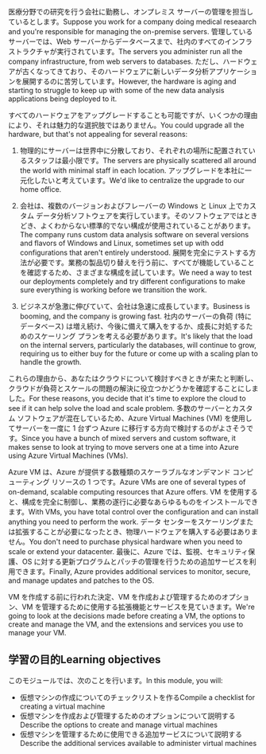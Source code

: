 <span data-ttu-id="966da-101">医療分野での研究を行う会社に勤務し、オンプレミス サーバーの管理を担当しているとします。</span><span class="sxs-lookup"><span data-stu-id="966da-101">Suppose you work for a company doing medical reseaarch and you're responsible for managing the on-premise servers.</span></span> <span data-ttu-id="966da-102">管理しているサーバーでは、Web サーバーからデータベースまで、社内のすべてのインフラストラクチャが実行されています。</span><span class="sxs-lookup"><span data-stu-id="966da-102">The servers you administer run all the company infrastructure, from web servers to databases.</span></span> <span data-ttu-id="966da-103">ただし、ハードウェアが古くなってきており、そのハードウェアに新しいデータ分析アプリケーションを展開するのに苦労しています。</span><span class="sxs-lookup"><span data-stu-id="966da-103">However, the hardware is aging and starting to struggle to keep up with some of the new data analysis applications being deployed to it.</span></span>

<span data-ttu-id="966da-104">すべてのハードウェアをアップグレードすることも可能ですが、いくつかの理由により、それは魅力的な選択肢ではありません。</span><span class="sxs-lookup"><span data-stu-id="966da-104">You could upgrade all the hardware, but that's not appealing for several reasons:</span></span>

1. <span data-ttu-id="966da-105">物理的にサーバーは世界中に分散しており、それぞれの場所に配置されているスタッフは最小限です。</span><span class="sxs-lookup"><span data-stu-id="966da-105">The servers are physically scattered all around the world with minimal staff in each location.</span></span> <span data-ttu-id="966da-106">アップグレードを本社に一元化したいと考えています。</span><span class="sxs-lookup"><span data-stu-id="966da-106">We'd like to centralize the upgrade to our home office.</span></span>

1. <span data-ttu-id="966da-107">会社は、複数のバージョンおよびフレーバーの Windows と Linux 上でカスタム データ分析ソフトウェアを実行しています。そのソフトウェアではときどき、よくわからない標準的でない構成が使用されていることがあります。</span><span class="sxs-lookup"><span data-stu-id="966da-107">The company runs custom data analysis software on several versions and flavors of Windows and Linux, sometimes set up with odd configurations that aren't entirely understood.</span></span> <span data-ttu-id="966da-108">展開を完全にテストする方法が必要です。業務の製品切り替えを行う前に、すべてが機能していることを確認するため、さまざまな構成を試しています。</span><span class="sxs-lookup"><span data-stu-id="966da-108">We need a way to test our deployments completely and try different configurations to make sure everything is working before we transition the work.</span></span>

1. <span data-ttu-id="966da-109">ビジネスが急激に伸びていて、会社は急速に成長しています。</span><span class="sxs-lookup"><span data-stu-id="966da-109">Business is booming, and the company is growing fast.</span></span> <span data-ttu-id="966da-110">社内のサーバーの負荷 (特にデータベース) は増え続け、今後に備えて購入をするか、成長に対処するためのスケーリング プランを考える必要があります。</span><span class="sxs-lookup"><span data-stu-id="966da-110">It's likely that the load on the internal servers, particularly the databases, will continue to grow, requiring us to either buy for the future or come up with a scaling plan to handle the growth.</span></span>

<span data-ttu-id="966da-111">これらの理由から、あなたはクラウドについて検討すべきときが来たと判断し、クラウドが負荷とスケールの問題の解決に役立つかどうかを確認することにしました。</span><span class="sxs-lookup"><span data-stu-id="966da-111">For these reasons, you decide that it's time to explore the cloud to see if it can help solve the load and scale problem.</span></span> <span data-ttu-id="966da-112">多数のサーバーとカスタム ソフトウェアが混在しているため、Azure Virtual Machines (VM) を使用してサーバーを一度に 1 台ずつ Azure に移行する方向で検討するのがよさそうです。</span><span class="sxs-lookup"><span data-stu-id="966da-112">Since you have a bunch of mixed servers and custom software, it makes sense to look at trying to move servers one at a time into Azure using Azure Virtual Machines (VMs).</span></span>

<span data-ttu-id="966da-113">Azure VM は、Azure が提供する数種類のスケーラブルなオンデマンド コンピューティング リソースの 1 つです。</span><span class="sxs-lookup"><span data-stu-id="966da-113">Azure VMs are one of several types of on-demand, scalable computing resources that Azure offers.</span></span> <span data-ttu-id="966da-114">VM を使用すると、構成を完全に制御し、業務の遂行に必要なあらゆるものをインストールできます。</span><span class="sxs-lookup"><span data-stu-id="966da-114">With VMs, you have total control over the configuration and can install anything you need to perform the work.</span></span> <span data-ttu-id="966da-115">データ センターをスケーリングまたは拡張することが必要になったとき、物理ハードウェアを購入する必要はありません。</span><span class="sxs-lookup"><span data-stu-id="966da-115">You don't need to purchase physical hardware when you need to scale or extend your datacenter.</span></span> <span data-ttu-id="966da-116">最後に、Azure では、監視、セキュリティ保護、OS に対する更新プログラムとパッチの管理を行うための追加サービスを利用できます。</span><span class="sxs-lookup"><span data-stu-id="966da-116">Finally, Azure provides additional services to monitor, secure, and manage updates and patches to the OS.</span></span>

<span data-ttu-id="966da-117">VM を作成する前に行われた決定、VM を作成および管理するためのオプション、VM を管理するために使用する拡張機能とサービスを見ていきます。</span><span class="sxs-lookup"><span data-stu-id="966da-117">We're going to look at the decisions made before creating a VM, the options to create and manage the VM, and the extensions and services you use to manage your VM.</span></span>

## <a name="learning-objectives"></a><span data-ttu-id="966da-118">学習の目的</span><span class="sxs-lookup"><span data-stu-id="966da-118">Learning objectives</span></span>

<span data-ttu-id="966da-119">このモジュールでは、次のことを行います。</span><span class="sxs-lookup"><span data-stu-id="966da-119">In this module, you will:</span></span>

- <span data-ttu-id="966da-120">仮想マシンの作成についてのチェックリストを作る</span><span class="sxs-lookup"><span data-stu-id="966da-120">Compile a checklist for creating a virtual machine</span></span>
- <span data-ttu-id="966da-121">仮想マシンを作成および管理するためのオプションについて説明する</span><span class="sxs-lookup"><span data-stu-id="966da-121">Describe the options to create and manage virtual machines</span></span>
- <span data-ttu-id="966da-122">仮想マシンを管理するために使用できる追加サービスについて説明する</span><span class="sxs-lookup"><span data-stu-id="966da-122">Describe the additional services available to administer virtual machines</span></span>
